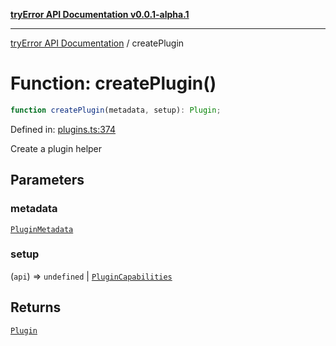 [**tryError API Documentation v0.0.1-alpha.1**](../index.md)

***

[tryError API Documentation](../index.md) / createPlugin

# Function: createPlugin()

```ts
function createPlugin(metadata, setup): Plugin;
```

Defined in: [plugins.ts:374](https://github.com/oconnorjohnson/tryError/blob/e3ae0308069a4fba073f4543d527ad76373db795/src/plugins.ts#L374)

Create a plugin helper

## Parameters

### metadata

[`PluginMetadata`](../interfaces/PluginMetadata.md)

### setup

(`api`) => `undefined` \| [`PluginCapabilities`](../interfaces/PluginCapabilities.md)

## Returns

[`Plugin`](../interfaces/Plugin.md)

